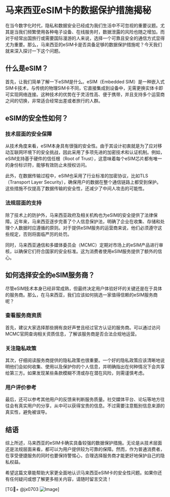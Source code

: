 # 马来西亚eSIM卡的数据保护措施揭秘

在当今数字化时代，隐私和数据安全已经成为我们生活中不可忽视的重要议题。尤其是当我们频繁使用各种电子设备、在线服务时，数据泄露的风险也随之增加。而对于经常出国旅行或需要国际漫游的人来说，选择一个可靠且安全的通信方式显得尤为重要。那么，马来西亚的eSIM卡是否具备足够的数据保护措施呢？今天我们就来深入探讨一下这个问题。

## 什么是eSIM？

首先，让我们简单了解一下eSIM是什么。eSIM（Embedded SIM）是一种嵌入式SIM卡技术，与传统的物理SIM卡不同，它直接集成到设备中，无需更换实体卡即可实现网络连接。这种技术的优势在于灵活性高、便于携带，并且支持多个运营商之间的切换，非常适合经常出差或者旅行的人群。

## eSIM的安全性如何？

### 技术层面的安全保障

从技术角度来看，eSIM本身具有很强的安全性。由于其设计初衷就是为了应对移动互联网环境下的安全挑战，因此采用了多项先进的加密技术和认证机制。例如，eSIM支持基于硬件的信任根（Root of Trust），这意味着每个eSIM芯片都有唯一的身份标识符，能够有效防止未授权访问。

此外，在数据传输过程中，eSIM也采用了行业标准的加密协议，比如TLS（Transport Layer Security），确保用户的数据在整个通信链路上都受到保护。这些措施不仅提高了数据传输的安全性，还减少了中间人攻击的可能性。

### 法规层面的支持

除了技术上的防护外，马来西亚政府及相关机构也为eSIM的安全提供了法律保障。近年来，马来西亚逐步完善了个人信息保护法，明确了企业在收集、存储和处理个人数据时应遵循的原则。对于提供eSIM服务的运营商来说，他们必须遵守这些规定，否则将面临严厉的处罚。

同时，马来西亚通信和多媒体委员会（MCMC）定期对市场上的eSIM产品进行审核，以确保它们符合国家的安全标准。这为消费者使用eSIM服务提供了额外的信心。

## 如何选择安全的eSIM服务商？

尽管eSIM技术本身已经非常成熟，但最终决定用户体验好坏的关键还是在于具体的服务商。那么，在马来西亚，我们应该如何挑选一家值得信赖的eSIM服务商呢？

### 查看服务商资质

首先，建议大家选择那些拥有良好声誉且经过官方认证的服务商。可以通过访问MCMC官网查询相关资质信息，了解该服务商是否合法合规地运营。

### 关注隐私政策

其次，仔细阅读服务商提供的隐私政策也很重要。一个好的隐私政策应该清晰地说明他们会如何收集、使用以及保护你的个人信息，并明确指出在何种情况下会共享给第三方。如果发现某些条款模糊不清或存在潜在风险，则需谨慎考虑。

### 用户评价参考

最后，还可以参考其他用户的反馈来判断服务质量。社交媒体平台、论坛等地方往往会有真实用户的分享，从中可以获得宝贵的信息。不过需要注意甄别信息来源的真实性，避免被误导。

## 结语

综上所述，马来西亚的eSIM卡确实具备较强的数据保护措施。无论是从技术层面还是法规层面来看，都可以为用户提供较为可靠的保障。然而，作为普通消费者，在享受便捷服务的同时也要保持警惕心，合理选择服务商才能更好地保护自己的隐私权益。

希望这篇文章能帮助大家更全面地认识马来西亚eSIM卡的安全性问题。如果你还有任何疑问或想了解更多相关内容，请随时留言交流！

[TG💪+ @jx0703 ![Image](https://github.com/user-attachments/assets/dbca1d08-cadb-493c-b0ec-ad6f7a83f270)]